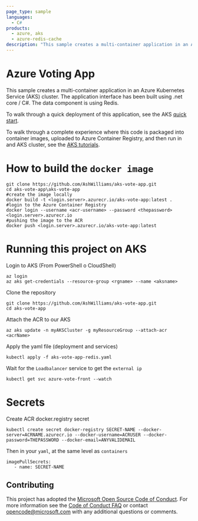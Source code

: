 ```yaml
---
page_type: sample
languages:
  - C#
products:
  - azure, aks
  - azure-redis-cache
description: "This sample creates a multi-container application in an Azure Kubernetes Service (AKS) cluster."
---
```


# Azure Voting App

This sample creates a multi-container application in an Azure Kubernetes Service (AKS) cluster. The application interface has been built using .net core / C#. The data component is using Redis.

To walk through a quick deployment of this application, see the AKS [quick start](https://docs.microsoft.com/en-us/azure/aks/kubernetes-walkthrough?WT.mc_id=none-github-nepeters).

To walk through a complete experience where this code is packaged into container images, uploaded to Azure Container Registry, and then run in and AKS cluster, see the [AKS tutorials](https://docs.microsoft.com/en-us/azure/aks/tutorial-kubernetes-prepare-app?WT.mc_id=none-github-nepeters).

# How to build the `docker image`

    git clone https://github.com/AshWilliams/aks-vote-app.git
    cd aks-vote-app\aks-vote-app
    #create the image locally
    docker build -t <login.server>.azurecr.io/aks-vote-app:latest .
    #login to the Azure Container Registry
    docker login --username <acr-username> --password <thepassword> <login.server>.azurecr.io
    #pushing the image to the ACR
    docker push <login.server>.azurecr.io/aks-vote-app:latest


# Running this project on AKS

Login to AKS (From PowerShell o CloudShell)

    az login
    az aks get-credentials --resource-group <rgname> --name <aksname>

Clone the repository

    git clone https://github.com/AshWilliams/aks-vote-app.git
    cd aks-vote-app

Attach the ACR to our AKS

    az aks update -n myAKSCluster -g myResourceGroup --attach-acr <acrName>

Apply the yaml file (deployment and services)

    kubectl apply -f aks-vote-app-redis.yaml

Wait for the `Loadbalancer` service to get the `external ip`

    kubectl get svc azure-vote-front --watch  


# Secrets

Create ACR docker.registry secret

    kubectl create secret docker-registry SECRET-NAME --docker-server=ACRNAME.azurecr.io --docker-username=ACRUSER --docker-password=THEPASSWORD --docker-email=ANYVALIDEMAIL
    
Then in your `yaml`, at the same level as `containers`

    imagePullSecrets:
       - name: SECRET-NAME

## Contributing

This project has adopted the [Microsoft Open Source Code of Conduct](https://opensource.microsoft.com/codeofconduct/).
For more information see the [Code of Conduct FAQ](https://opensource.microsoft.com/codeofconduct/faq/) or
contact [opencode@microsoft.com](mailto:opencode@microsoft.com) with any additional questions or comments.

